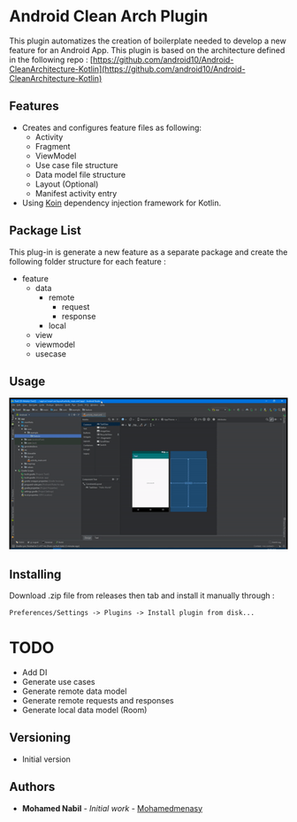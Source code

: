 # Android Clean Arch Plugin

This plugin automatizes the creation of boilerplate needed to develop a new feature for an Android App. This plugin is based on the architecture defined in the following repo :
[https://github.com/android10/Android-CleanArchitecture-Kotlin](https://github.com/android10/Android-CleanArchitecture-Kotlin)

## Features

- Creates and configures feature files as following:
    - Activity
    - Fragment
    - ViewModel
    - Use case file structure
    - Data model file structure
    - Layout (Optional)
    - Manifest activity entry
- Using [Koin](https://insert-koin.io/) dependency injection framework for Kotlin.

## Package List
This plug-in is generate a new feature as a separate package and create the following folder structure for each feature :
-   feature
	-   data
		-   remote
			-   request
			-   response
		-   local
	-   view
	-   viewmodel
	-   usecase

## Usage

![Screencast](./art/usage.gif)

## Installing

Download .zip file from releases then tab and install it manually through :

```
Preferences/Settings -> Plugins -> Install plugin from disk...
```

# TODO

* Add DI
* Generate use cases
* Generate remote data model
* Generate remote requests and responses
* Generate local data model (Room)

## Versioning

* Initial version

## Authors

* **Mohamed Nabil** - *Initial work* - [Mohamedmenasy](https://github.com/mohamedmenasyh)
